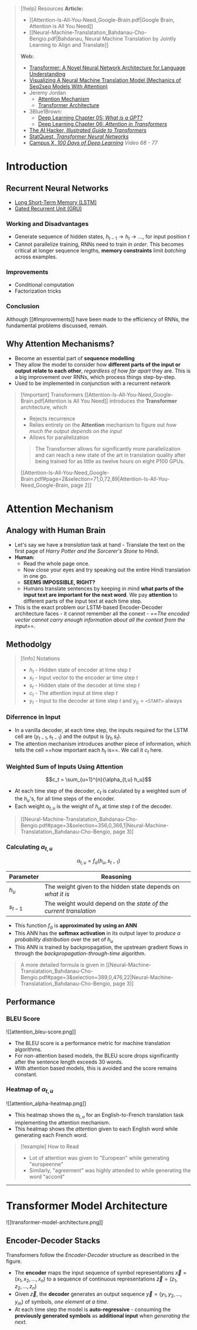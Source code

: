 > [!help] Resources
> **Article:**
> - [[Attention-Is-All-You-Need_Google-Brain.pdf|Google Brain, Attention is All You Need]]
> - [[Neural-Machine-Translatation_Bahdanau-Cho-Bengio.pdf|Bahdanau, Neural Machine Translation by Jointly Learning to Align and Translate]]
> 
> **Web:**
> - [Transformer: A Novel Neural Network Architecture for Language Understanding](https://research.google/blog/transformer-a-novel-neural-network-architecture-for-language-understanding/)
> - [Visualizing A Neural Machine Translation Model (Mechanics of Seq2seq Models With Attention)](https://jalammar.github.io/visualizing-neural-machine-translation-mechanics-of-seq2seq-models-with-attention/)
> - Jeremy Jordan
> 	- [Attention Mechanism](https://www.jeremyjordan.me/attention/)
> 	- [Transformer Architecture](https://www.jeremyjordan.me/transformer-architecture/)
> - 3Blue1Brown:
> 	- [Deep Learning Chapter 05: *What is a GPT?*](https://www.youtube.com/watch?v=wjZofJX0v4M&t=33s&pp=ygUWdHJhbnNmb3JtZXJzIGV4cGxhaW5lZA%3D%3D)
> 	- [Deep Learning Chapter 06: *Attention in Transformers*](https://www.youtube.com/watch?v=eMlx5fFNoYc&pp=ygUWdHJhbnNmb3JtZXJzIGV4cGxhaW5lZA%3D%3D)
> - [The AI Hacker, *Illustrated Guide to Transformers*](https://www.youtube.com/watch?v=4Bdc55j80l8&pp=ygUWdHJhbnNmb3JtZXJzIGV4cGxhaW5lZA%3D%3D)
> - [StatQuest, *Transformer Neural Networks*](https://www.youtube.com/watch?v=zxQyTK8quyY&pp=ygUWdHJhbnNmb3JtZXJzIGV4cGxhaW5lZA%3D%3D)
> - [Campus X, *100 Days of Deep Learning*](https://www.youtube.com/playlist?list=PLKnIA16_RmvYuZauWaPlRTC54KxSNLtNn) *Video 68 - 77*

# Introduction
## Recurrent Neural Networks
- [Long Short-Term Memory (LSTM)](https://colah.github.io/posts/2015-08-Understanding-LSTMs/)
- [Gated Recurrent Unit (GRU)](http://arxiv.org/pdf/1406.1078v3.pdf)
### Working and Disadvantages
- Generate sequence of hidden states, $h_{t - 1} \rightarrow h_t \rightarrow \dots$, for input position $t$
- Cannot parallelize training, RNNs need to train *in order*. This becomes critical at longer sequence lengths, **memory constraints** limit *batching* across examples.
### Improvements
- Conditional computation
- Factorization tricks
### Conclusion
Although [[#Improvements]] have been made to the efficiency of RNNs, the fundamental problems discussed, remain.

## Why Attention Mechanisms?
- Become an essential part of **sequence modelling**
- They allow the model to consider how **different parts of the input or output relate to each other**, *regardless of how far apart* they are. This is a big improvement over RNNs, which process things step-by-step.
- Used to be implemented in conjunction with a recurrent network

> [!important] Transformers
> [[Attention-Is-All-You-Need_Google-Brain.pdf|Attention is All You Need]] introduces the **Transformer** architecture, which
> - Rejects recurrence
> - Relies entirely on the **Attention** mechanism to figure out *how much the output depends on the input*
> - Allows for parallelization
> 
> > The Transformer allows for significantly more parallelization and can reach a new state of the art in translation quality after being trained for as little as twelve hours on eight P100 GPUs.
>
> [[Attention-Is-All-You-Need_Google-Brain.pdf#page=2&selection=71,0,72,89|Attention-Is-All-You-Need_Google-Brain, page 2]]

# Attention Mechanism
## Analogy with Human Brain
- Let's say we have a *translation* task at hand - Translate the text on the first page of *Harry Potter and the Sorcerer's Stone* to Hindi.
- **Human:**
	- Read the whole page once.
	- Now close your eyes and try speaking out the entire Hindi translation in one go.
	- **SEEMS IMPOSSIBLE, RIGHT?**
	- Humans translate sentences by keeping in mind **what parts of the input text are important for the next word**. We pay **attention** to different parts of the input text at each time step.
- This is the exact problem our LSTM-based Encoder-Decoder architecture faces - it cannot remember all the conext - ==*The encoded vector cannot carry enough information about all the context from the input*==.
## Methodolgy

> [!info] Notations
> - $h_t$ - Hidden state of encoder at time step $t$
> - $x_t$ - Input vector to the encoder ar time step $t$
> - $s_t$ - Hidden state of the decoder at time step $t$
> - $c_t$ - The attention input at time step $t$
> - $y_t$ - Input to the decoder at time step $t$ and $y_0 = \texttt{<START>}$ always

### Diferrence in Input
- In a vanilla decoder, at each time step, the inputs required for the LSTM cell are $(y_{t - 1}, s_{t - 1})$ and the output is $(y_t, s_t)$.
- The attention mechanism introduces another piece of information, which tells the cell ==how important each $h_t$ is==. We call it $c_t$ here.
### Weighted Sum of Inputs Using Attention

$$c_t = \sum_{u=1}^{n}{\alpha_{t,u} h_u}$$
- At each time step of the decoder, $c_t$ is calculated by a weighted sum of the $h_u$'s, for all time steps of the encoder.
- Each weight $\alpha_{t, u}$ is the weight of $h_u$ at time step $t$ of the decoder.

> [[Neural-Machine-Translatation_Bahdanau-Cho-Bengio.pdf#page=3&selection=356,0,366,1|Neural-Machine-Translatation_Bahdanau-Cho-Bengio, page 3]]

### Calculating $\alpha_{t, u}$
$$\alpha_{t, u} = f_{\alpha}(h_u, s_{t - 1})$$

| Parameter   | Reasoning                                                         |
| ----------- | ----------------------------------------------------------------- |
| $h_u$       | The weight given to the hidden state depends on *what it is*      |
| $s_{t - 1}$ | The weight would depend on the *state of the current translation* |

- This function $f_{\alpha}$ is **approximated by using an ANN**
- This ANN has the **softmax activation** in its output layer to *produce a probability distribution* over the set of $h_u$
- This ANN is trained by backpropagation, the upstream gradient flows in through the *backpropagation-through-time* algorithm.

> A more detailed formula is given in [[Neural-Machine-Translatation_Bahdanau-Cho-Bengio.pdf#page=3&selection=389,0,476,22|Neural-Machine-Translatation_Bahdanau-Cho-Bengio, page 3]]

## Performance
### BLEU Score
![[attention_bleu-score.png]]
- The BLEU score is a performance metric for machine translation algorithms.
- For non-attention based models, the BLEU score drops significantly after the sentence length exceeds 30 words.
- With attention based models, this is avoided and the score remains constant.

### Heatmap of $\alpha_{t, u}$
![[attention_alpha-heatmap.png]]
- This heatmap shows the $\alpha_{t, u}$ for an English-to-French translation task implementing the attention mechanism.
- This heatmap shows the *attention* given to each English word while generating each French word.

> [!example] How to Read
> - Lot of attention was given to "European" while generating "europeenne"
> - Similarly, "agreement" was highly attended to while generating the word "accord"


---
# Transformer Model Architecture
![[transformer-model-architecture.png]]
## Encoder-Decoder Stacks
Transformers follow the *Encoder-Decoder* structure as described in the figure.
- The **encoder** maps the input sequence of symbol representations $\vec{x} = (x_1, x_2, \dots, x_n)$ to a sequence of continuous representations $\vec{z} = (z_1, z_2, \dots, z_n)$
- Given $\vec{z}$, the **decoder** generates an output sequence $\vec{y} = (y_1, y_2, \dots, y_m)$ of symbols, *one element at a time*.
- At each time step the model is **auto-regressive** - consuming the **previously generated symbols** as **additional input** when *generating the next*.
